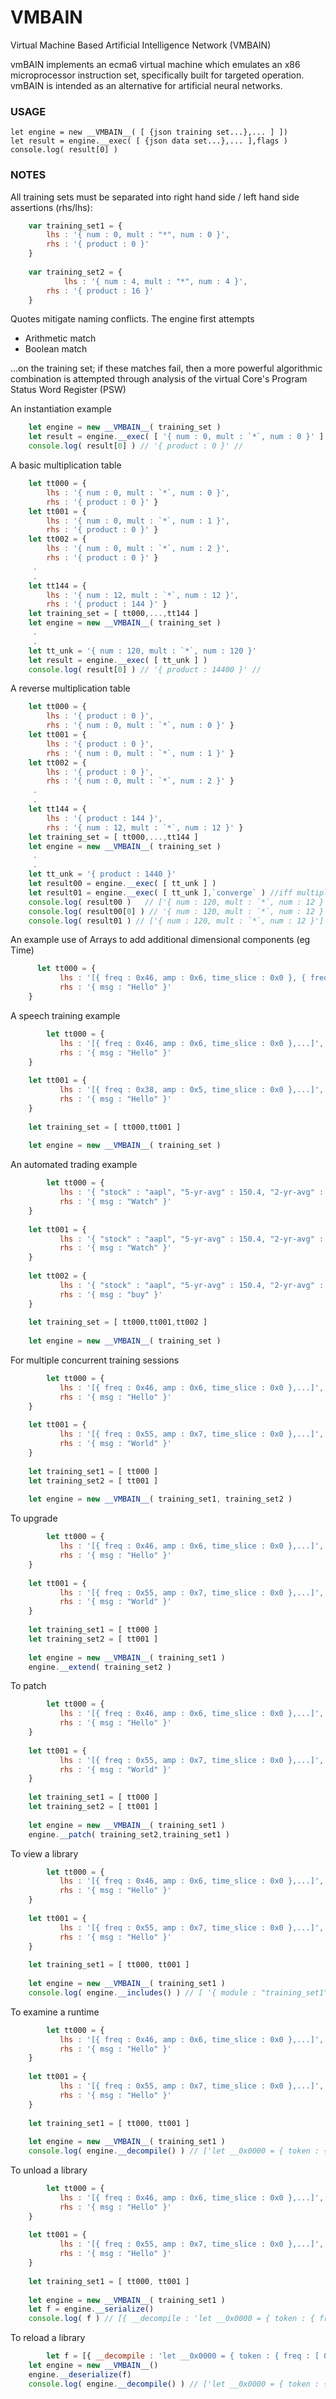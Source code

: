# VMBAIN

Virtual Machine Based Artificial Intelligence Network (VMBAIN)  

vmBAIN implements an ecma6 virtual machine which emulates an x86 microprocessor instruction set, specifically built for targeted operation. vmBAIN is intended as an alternative for artificial neural networks.  

### USAGE

	let engine = new __VMBAIN__( [ {json training set...},... ] ]) 
	let result = engine.__exec( [ {json data set...},... ],flags )
	console.log( result[0] )

### NOTES

All training sets must be separated into right hand side / left hand side assertions (rhs/lhs): 
	
```javascript
	var training_set1 = { 
		lhs : '{ num : 0, mult : "*", num : 0 }', 
		rhs : '{ product : 0 }' 
	}
	
	var training_set2 = {
	        lhs : '{ num : 4, mult : "*", num : 4 }',
		rhs : '{ product : 16 }'
	}
```
	
Quotes mitigate naming conflicts. The engine first attempts 

- Arithmetic match
- Boolean match

...on the training set; if these matches fail, then a more powerful algorithmic combination is attempted
through analysis of the virtual Core's Program Status Word Register (PSW)

An instantiation example

```javascript
	let engine = new __VMBAIN__( training_set ) 
	let result = engine.__exec( [ '{ num : 0, mult : `*`, num : 0 }' ] )
	console.log( result[0] ) // '{ product : 0 }' //
```

A basic multiplication table

```javascript
	let tt000 = { 
		lhs : '{ num : 0, mult : `*`, num : 0 }', 
		rhs : '{ product : 0 }' }
	let tt001 = { 
		lhs : '{ num : 0, mult : `*`, num : 1 }', 
		rhs : '{ product : 0 }' }
	let tt002 = { 
		lhs : '{ num : 0, mult : `*`, num : 2 }', 
		rhs : '{ product : 0 }' }
	 .
	 .
	let tt144 = { 
		lhs : '{ num : 12, mult : `*`, num : 12 }', 
		rhs : '{ product : 144 }' }
	let training_set = [ tt000,...,tt144 ]
	let engine = new __VMBAIN__( training_set )
	 .
	 .
	let tt_unk = '{ num : 120, mult : `*`, num : 120 }'
	let result = engine.__exec( [ tt_unk ] ) 
	console.log( result[0] ) // '{ product : 14400 }' //
```

A reverse multiplication table

```javascript
	let tt000 = { 
		lhs : '{ product : 0 }', 
		rhs : '{ num : 0, mult : `*`, num : 0 }' }
	let tt001 = { 
		lhs : '{ product : 0 }', 
		rhs : '{ num : 0, mult : `*`, num : 1 }' }
	let tt002 = { 
		lhs : '{ product : 0 }', 
		rhs : '{ num : 0, mult : `*`, num : 2 }' }
	 .
	 .
	let tt144 = { 
		lhs : '{ product : 144 }', 
		rhs : '{ num : 12, mult : `*`, num : 12 }' }
	let training_set = [ tt000,...,tt144 ]
	let engine = new __VMBAIN__( training_set )
	 .
	 .
	let tt_unk = '{ product : 1440 }'
	let result00 = engine.__exec( [ tt_unk ] ) 
	let result01 = engine.__exec( [ tt_unk ],`converge` ) //iff multiple solutions, converge on first solution//
	console.log( result00 )   // ['{ num : 120, mult : `*`, num : 12 }',...] //
	console.log( result00[0] ) // '{ num : 120, mult : `*`, num : 12 }' //
	console.log( result01 ) // ['{ num : 120, mult : `*`, num : 12 }'] //
```

An example use of Arrays to add additional dimensional components (eg Time)

```javascript
      let tt000 = {
	       lhs : '[{ freq : 0x46, amp : 0x6, time_slice : 0x0 }, { freq : 0x43, amp : 0x4, time_slice : 0x01 },...]',
	       rhs : '{ msg : "Hello" }'
	}
```

A speech training example

```javascript
        let tt000 = {
	       lhs : '[{ freq : 0x46, amp : 0x6, time_slice : 0x0 },...]',
	       rhs : '{ msg : "Hello" }'
	}
	
	let tt001 = {
	       lhs : '[{ freq : 0x38, amp : 0x5, time_slice : 0x0 },...]',
	       rhs : '{ msg : "Hello" }'
	}
	
	let training_set = [ tt000,tt001 ]
	
	let engine = new __VMBAIN__( training_set )
```


An automated trading example

```javascript
        let tt000 = {
	       lhs : '{ "stock" : "aapl", "5-yr-avg" : 150.4, "2-yr-avg" : 165.3, "1-yr-avg" : 173.3, "200-day-avg" : 177.2, "100-day-avg" : 181.5, "90-day-avg" : 184.3, "20-day-avg" : 186.0, "10-day-avg" : 188.0, "5-day-avg" : 188.8, "2-day-avg" : 191.0, "1-day-avg" : 192.5, "10-hr-avg" : 199.2, "5-hr-avg" : 199.4, "2-hr-avg" : 199.4 }',
	       rhs : '{ msg : "Watch" }'
	}
	
	let tt001 = {
	       lhs : '{ "stock" : "aapl", "5-yr-avg" : 150.4, "2-yr-avg" : 165.3, "1-yr-avg" : 173.3, "200-day-avg" : 177.2, "100-day-avg" : 181.5, "90-day-avg" : 184.3, "20-day-avg" : 186.0, "10-day-avg" : 188.0, "5-day-avg" : 188.8, "2-day-avg" : 191.0, "1-day-avg" : 192.5, "10-hr-avg" : 199.2, "5-hr-avg" : 199.4, "2-hr-avg" : 201.1 }',
	       rhs : '{ msg : "Watch" }'
	}
	
	let tt002 = {
	       lhs : '{ "stock" : "aapl", "5-yr-avg" : 150.4, "2-yr-avg" : 165.3, "1-yr-avg" : 173.3, "200-day-avg" : 177.2, "100-day-avg" : 181.5, "90-day-avg" : 184.3, "20-day-avg" : 186.0, "10-day-avg" : 188.0, "5-day-avg" : 188.8, "2-day-avg" : 191.0, "1-day-avg" : 192.5, "10-hr-avg" : 199.2, "5-hr-avg" : 199.6, "2-hr-avg" : 201.9 }',
	       rhs : '{ msg : "buy" }'
	}
	
	let training_set = [ tt000,tt001,tt002 ]
	
	let engine = new __VMBAIN__( training_set )
```

For multiple concurrent training sessions

```javascript
        let tt000 = {
	       lhs : '[{ freq : 0x46, amp : 0x6, time_slice : 0x0 },...]',
	       rhs : '{ msg : "Hello" }'
	}
	
	let tt001 = {
	       lhs : '[{ freq : 0x55, amp : 0x7, time_slice : 0x0 },...]',
	       rhs : '{ msg : "World" }'
	}
	
	let training_set1 = [ tt000 ]
	let training_set2 = [ tt001 ]
	
	let engine = new __VMBAIN__( training_set1, training_set2 )
```

To upgrade

```javascript
        let tt000 = {
	       lhs : '[{ freq : 0x46, amp : 0x6, time_slice : 0x0 },...]',
	       rhs : '{ msg : "Hello" }'
	}
	
	let tt001 = {
	       lhs : '[{ freq : 0x55, amp : 0x7, time_slice : 0x0 },...]',
	       rhs : '{ msg : "World" }'
	}
	
	let training_set1 = [ tt000 ]
	let training_set2 = [ tt001 ]
	
	let engine = new __VMBAIN__( training_set1 )
	engine.__extend( training_set2 )
```

To patch

```javascript
        let tt000 = {
	       lhs : '[{ freq : 0x46, amp : 0x6, time_slice : 0x0 },...]',
	       rhs : '{ msg : "Hello" }'
	}
	
	let tt001 = {
	       lhs : '[{ freq : 0x55, amp : 0x7, time_slice : 0x0 },...]',
	       rhs : '{ msg : "World" }'
	}
	
	let training_set1 = [ tt000 ]
	let training_set2 = [ tt001 ]
	
	let engine = new __VMBAIN__( training_set1 )
	engine.__patch( training_set2,training_set1 )
```

To view a library

```javascript
        let tt000 = {
	       lhs : '[{ freq : 0x46, amp : 0x6, time_slice : 0x0 },...]',
	       rhs : '{ msg : "Hello" }'
	}
	
	let tt001 = {
	       lhs : '[{ freq : 0x55, amp : 0x7, time_slice : 0x0 },...]',
	       rhs : '{ msg : "Hello" }'
	}
	
	let training_set1 = [ tt000, tt001 ]
	
	let engine = new __VMBAIN__( training_set1 )
	console.log( engine.__includes() ) // [ '{ module : "training_set1" }', '{ module : "training_set2" }' ] //
```

To examine a runtime

```javascript
        let tt000 = {
	       lhs : '[{ freq : 0x46, amp : 0x6, time_slice : 0x0 },...]',
	       rhs : '{ msg : "Hello" }'
	}
	
	let tt001 = {
	       lhs : '[{ freq : 0x55, amp : 0x7, time_slice : 0x0 },...]',
	       rhs : '{ msg : "Hello" }'
	}
	
	let training_set1 = [ tt000, tt001 ]
	
	let engine = new __VMBAIN__( training_set1 )
	console.log( engine.__decompile() ) // ['let __0x0000 = { token : { freq : [ 0x46, 0x55 ] } }','let __0x0001 = { token : { amp : [ 0x6, 0x7 ] } }',...] //
```

To unload a library

```javascript
        let tt000 = {
	       lhs : '[{ freq : 0x46, amp : 0x6, time_slice : 0x0 },...]',
	       rhs : '{ msg : "Hello" }'
	}
	
	let tt001 = {
	       lhs : '[{ freq : 0x55, amp : 0x7, time_slice : 0x0 },...]',
	       rhs : '{ msg : "Hello" }'
	}
	
	let training_set1 = [ tt000, tt001 ]
	
	let engine = new __VMBAIN__( training_set1 )
	let f = engine.__serialize()
	console.log( f ) // [{ __decompile : 'let __0x0000 = { token : { freq : [ 0x46, 0x55 ] } }','let __0x0001 = { token : { amp : [ 0x6, 0x7 ] } }',...] //
```

To reload a library

```javascript
        let f = [{ __decompile : 'let __0x0000 = { token : { freq : [ 0x46, 0x55 ] } }','let __0x0001 = { token : { amp : [ 0x6, 0x7 ] } }',...]
	let engine = new __VMBAIN__()
	engine.__deserialize(f)
	console.log( engine.__decompile() ) // ['let __0x0000 = { token : { freq : [ 0x46, 0x55 ] } }','let __0x0001 = { token : { amp : [ 0x6, 0x7 ] } }',...] //
```
